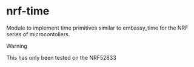 # nrf-time

Module to implement time primitives similar to embassy_time for the NRF series of microcontollers.

> [!WARNING]
> This has only been tested on the NRF52833

